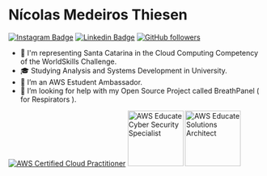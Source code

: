 # Nícolas Medeiros Thiesen

[![Instagram Badge](https://img.shields.io/badge/-@nicolas__thiesen-ff006a?style=flat-square&labelColor=ff006a&logo=instagram&logoColor=white&link=https://www.instagram.com/nicolas_thiesen/)](https://www.instagram.com/nicolas_thiesen/)
[![Linkedin Badge](https://img.shields.io/badge/-N%C3%ADcolas%20Medeiros%20Thiesen-066190?style=flat-square&labelColor=066190&logo=linkedin&logoColor=white&link=https://linkedin.com/in/NicolasThiesen)](https://linkedin.com/in/NicolasThiesen)
[![GitHub followers](https://img.shields.io/github/followers/NicolasThiesen?label=Follow&style=social)](https://github.com/login?return_to=%2FNicolasThiesen)

- 💪 I'm representing Santa Catarina in the Cloud Computing Competency of the WorldSkills Challenge.
- 🎓 Studying Analysis and Systems Development in University.
- 👯 I’m an AWS Estudent Ambassador.
- 🤔 I’m looking for help with my Open Source Project called BreathPanel ( for Respirators ).  

[![AWS Certified Cloud Practitioner](https://images.youracclaim.com/size/110x110/images/1fdcf6a9-de8e-4e35-96b0-e801d8411506/AWS-CloudPractitioner.png)](https://www.youracclaim.com/badges/c42caa72-b92e-45ec-8d26-0f22cb3da49d/public_url)
<img height="110px" alt="AWS Educate Cyber Security Specialist" src="https://www.awseducate.com/student/resource/DigitalCredentials/cybersecurity-specialist.png"/>
<img height="110px" alt="AWS Educate Solutions Architect" src="https://www.awseducate.com/student/resource/DigitalCredentials/solutions-architect.png"/>
